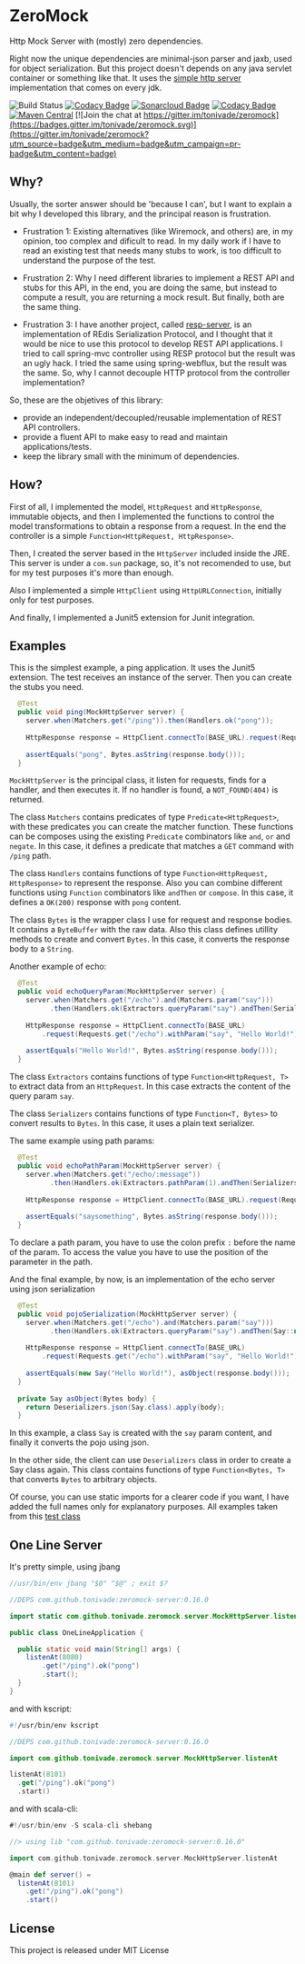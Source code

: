 # ZeroMock

Http Mock Server with (mostly) zero dependencies.

Right now the unique dependencies are minimal-json parser and jaxb, used for object serialization. But this project doesn't depends on any java servlet container or something like that. It uses the [simple http server](https://openjdk.org/jeps/408) implementation that comes on every jdk.

![Build Status](https://github.com/tonivade/zeromock/workflows/Java%20CI%20with%20Gradle/badge.svg)
[![Codacy Badge](https://api.codacy.com/project/badge/Grade/a3718bd59d674b8592065ac84abdf82c)](https://www.codacy.com/app/tonivade/zeromock?utm_source=github.com&amp;utm_medium=referral&amp;utm_content=tonivade/zeromock&amp;utm_campaign=Badge_Grade)
[![Sonarcloud Badge](https://sonarcloud.io/api/project_badges/measure?project=com.github.tonivade%3Azeromock-parent&amp;metric=alert_status)](https://sonarcloud.io/dashboard?id=com.github.tonivade%3Azeromock-parent)
[![Codacy Badge](https://api.codacy.com/project/badge/Coverage/a3718bd59d674b8592065ac84abdf82c)](https://www.codacy.com/app/tonivade/zeromock?utm_source=github.com&utm_medium=referral&utm_content=tonivade/zeromock&utm_campaign=Badge_Coverage)
[![Maven Central](https://maven-badges.herokuapp.com/maven-central/com.github.tonivade/zeromock-api/badge.svg)](https://maven-badges.herokuapp.com/maven-central/com.github.tonivade/zeromock-api) [![Join the chat at https://gitter.im/tonivade/zeromock](https://badges.gitter.im/tonivade/zeromock.svg)](https://gitter.im/tonivade/zeromock?utm_source=badge&utm_medium=badge&utm_campaign=pr-badge&utm_content=badge)

## Why?

Usually, the sorter answer should be 'because I can', but I want to explain a bit why I developed this library, and the principal reason is frustration.

  - Frustration 1: Existing alternatives (like Wiremock, and others) are, in my opinion, too complex and dificult to read. In my daily work if I have to read an existing test that needs many stubs to work, is too difficult to understand the purpose of the test.
  
  - Frustration 2: Why I need different libraries to implement a REST API and stubs for this API, in the end, you are doing the same, but instead to compute a result, you are returning a mock result. But finally, both are the same thing.
  
  - Frustration 3: I have another project, called [resp-server](https://github.com/tonivade/resp-server), is an implementation of REdis Serialization Protocol, and I thought that it would be nice to use this protocol to develop REST API applications. I tried to call spring-mvc controller using RESP protocol but the result was an ugly hack. I tried the same using spring-webflux, but the result was the same. So, why I cannot decouple HTTP protocol from the controller implementation?

So, these are the objetives of this library:
  - provide an independent/decoupled/reusable implementation of REST API controllers.
  - provide a fluent API to make easy to read and maintain applications/tests.
  - keep the library small with the minimum of dependencies.

## How?

First of all, I implemented the model, `HttpRequest` and `HttpResponse`, immutable objects, and then I implemented the functions to control the model transformations to obtain a response from a request. In the end the controller is a simple `Function<HttpRequest, HttpResponse>`.

Then, I created the server based in the `HttpServer` included inside the JRE. This server is under a `com.sun` package, so, it's not recomended to use, but for my test purposes it's more than enough.

Also I implemented a simple `HttpClient` using `HttpURLConnection`, initially only for test purposes.

And finally, I implemented a Junit5 extension for Junit integration.

## Examples

This is the simplest example, a ping application. It uses the Junit5 extension. The test receives an instance of the server. Then you can create the stubs you need.

```java
  @Test
  public void ping(MockHttpServer server) {
    server.when(Matchers.get("/ping")).then(Handlers.ok("pong"));
    
    HttpResponse response = HttpClient.connectTo(BASE_URL).request(Requests.get("/ping"));
    
    assertEquals("pong", Bytes.asString(response.body()));
  }
```

`MockHttpServer` is the principal class, it listen for requests, finds for a handler, and then executes it. If no handler is found, a `NOT_FOUND(404)` is returned.

The class `Matchers` contains predicates of type `Predicate<HttpRequest>`, with these predicates you can create the matcher function. These functions can be composes using the existing `Predicate` combinators like `and`, `or` and `negate`. In this case, it defines a predicate that matches a `GET` command with `/ping` path.

The class `Handlers` contains functions of type `Function<HttpRequest, HttpResponse>` to represent the response. Also you can combine different functions using `Function` combinators like `andThen` or `compose`. In this case, it defines a `OK(200)` response with `pong` content.

The class `Bytes` is the wrapper class I use for request and response bodies. It contains a `ByteBuffer` with the raw data. Also this class defines utillity methods to create and convert `Bytes`. In this case, it converts the response body to a `String`.

Another example of echo:

```java
  @Test
  public void echoQueryParam(MockHttpServer server) {
    server.when(Matchers.get("/echo").and(Matchers.param("say")))
          .then(Handlers.ok(Extractors.queryParam("say").andThen(Serializers.plain())));
    
    HttpResponse response = HttpClient.connectTo(BASE_URL)
        .request(Requests.get("/echo").withParam("say", "Hello World!"));
    
    assertEquals("Hello World!", Bytes.asString(response.body()));
  }
```

The class `Extractors` contains functions of type `Function<HttpRequest, T>` to extract data from an `HttpRequest`. In this case extracts the content of the query param `say`.

The class `Serializers` contains functions of type `Function<T, Bytes>` to convert results to `Bytes`. In this case, it uses a plain text serializer.

The same example using path params:

```java
  @Test
  public void echoPathParam(MockHttpServer server) {
    server.when(Matchers.get("/echo/:message")) 
          .then(Handlers.ok(Extractors.pathParam(1).andThen(Serializers.plain())));
    
    HttpResponse response = HttpClient.connectTo(BASE_URL).request(Requests.get("/echo/saysomething"));
    
    assertEquals("saysomething", Bytes.asString(response.body()));
  }
```

To declare a path param, you have to use the colon prefix `:` before the name of the param. To access the value you have to use the position of the parameter in the path.

And the final example, by now, is an implementation of the echo server using json serialization

```java
  @Test
  public void pojoSerialization(MockHttpServer server) {
    server.when(Matchers.get("/echo").and(Matchers.param("say"))) 
          .then(Handlers.ok(Extractors.queryParam("say").andThen(Say::new).andThen(Serializers.json())));
    
    HttpResponse response = HttpClient.connectTo(BASE_URL)
        .request(Requests.get("/echo").withParam("say", "Hello World!"));
    
    assertEquals(new Say("Hello World!"), asObject(response.body()));
  }
  
  private Say asObject(Bytes body) {
    return Deserializers.json(Say.class).apply(body);
  }
```

In this example, a class `Say` is created with the `say` param content, and finally it converts the pojo using json.

In the other side, the client can use `Deserializers` class in order to create a Say class again. This class contains functions of type `Function<Bytes, T>` that converts `Bytes` to arbitrary objects.

Of course, you can use static imports for a clearer code if you want, I have added the full names only for explanatory purposes. All examples taken from this [test class](https://github.com/tonivade/zeromock/blob/master/test/junit5/src/test/java/com/github/tonivade/zeromock/junit5/ExamplesTest.java)

## One Line Server

It's pretty simple, using jbang

```java
//usr/bin/env jbang "$0" "$@" ; exit $?

//DEPS com.github.tonivade:zeromock-server:0.16.0

import static com.github.tonivade.zeromock.server.MockHttpServer.listenAt;

public class OneLineApplication {

  public static void main(String[] args) {
    listenAt(8080)
        .get("/ping").ok("pong")
        .start();
  }
}
```

and with kscript:

```kotlin
#!/usr/bin/env kscript

//DEPS com.github.tonivade:zeromock-server:0.16.0

import com.github.tonivade.zeromock.server.MockHttpServer.listenAt

listenAt(8101)
  .get("/ping").ok("pong")
  .start()
```

and with scala-cli:

```scala
#!/usr/bin/env -S scala-cli shebang

//> using lib "com.github.tonivade:zeromock-server:0.16.0"

import com.github.tonivade.zeromock.server.MockHttpServer.listenAt

@main def server() =
  listenAt(8101)
    .get("/ping").ok("pong")
    .start()
```

## License

This project is released under MIT License
